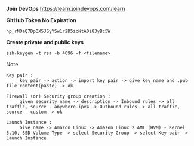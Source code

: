 **Join DevOps** https://learn.joindevops.com/learn   
    
**GitHub Token No Expiration** 

    hp_rNOaQ7DpOX5JSyYSw1r2D5ioNtA0i83yBc5W  

**Create private and public keys** 

    ssh-keygen -t rsa -b 4096 -f <filename>  

> [!Note]
```
Key pair :
     key pair -> action -> import key pair -> give key_name and .pub file content(paste) -> ok   
 
Firewall (or) Security group creation :
     given security_name -> description -> Inbound rules -> all traffic, source - anywhere-ipv4 -> Outbound rules -> all traffic, source - custom -> ok  
  
Launch Instance :
     Give name -> Amazon Linux -> Amazon Linux 2 AMI (HVM) - Kernel 5.10, SSD Volume Type -> select Security Group -> select Key pair -> Launch Instance
```

